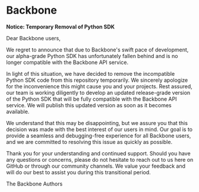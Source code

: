 # Backbone

**Notice: Temporary Removal of Python SDK**

Dear Backbone users,

We regret to announce that due to Backbone's swift pace of development, our alpha-grade Python SDK has unfortunately fallen behind and is no longer compatible with the Backbone API service.

In light of this situation, we have decided to remove the incompatible Python SDK code from this repository temporarily. We sincerely apologize for the inconvenience this might cause you and your projects. Rest assured, our team is working diligently to develop an updated release-grade version of the Python SDK that will be fully compatible with the Backbone API service. We will publish this updated version as soon as it becomes available.

We understand that this may be disappointing, but we assure you that this decision was made with the best interest of our users in mind. Our goal is to provide a seamless and debugging-free experience for all Backbone users, and we are committed to resolving this issue as quickly as possible.

Thank you for your understanding and continued support. Should you have any questions or concerns, please do not hesitate to reach out to us here on GitHub or through our community channels. We value your feedback and will do our best to assist you during this transitional period.

The Backbone Authors
